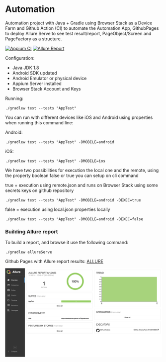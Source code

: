 # Automation

Automation project with Java + Gradle using Browser Stack as a Device Farm and Github Action (CI) to automate the Automation App, GithubPages to deploy Allure Serve to see test result/report, PageObject/Screen and PageFactory as a structure.

[![Appium CI](https://github.com/tassioplima/FlightAround/actions/workflows/browserstack.yml/badge.svg)](https://github.com/tassioplima/FlightAround/actions)
[![Allure Report](https://img.shields.io/badge/Allure%20Report-deployed-yellowgreen)](https://tassioplima.github.io/FlightAround/)

Configuration:

- Java JDK 1.8
- Android SDK updated
- Android Emulator or physical device
- Appium Server installed 
- Browser Stack Account and Keys

Running:

```
./gradlew test --tests "AppTest"
```

You can run with different devices like iOS and Android using properties when running this command line:

Android:

```
./gradlew test --tests "AppTest" -DMOBILE=android
```

iOS:

```
./gradlew test --tests "AppTest" -DMOBILE=ios
```
We have two possibilities for execution the local one and the remote, using the property boolean false or true you can setup on cli command


true = execution using  remote.json and runs on Browser Stack using some secrets keys on github repository

```
./gradlew test --tests "AppTest" -DMOBILE=android -DEXEC=true
```

false = execution using local.json  properties locally

```
./gradlew test --tests "AppTest" -DMOBILE=android -DEXEC=false
```

### Building Allure report

To build a report, and browse it use the following command:

```
./gradlew allureServe
```

Github Pages with Allure report results: [ALLURE](https://tassioplima.github.io/FlightAround/)

![img.png](img/img.png)

